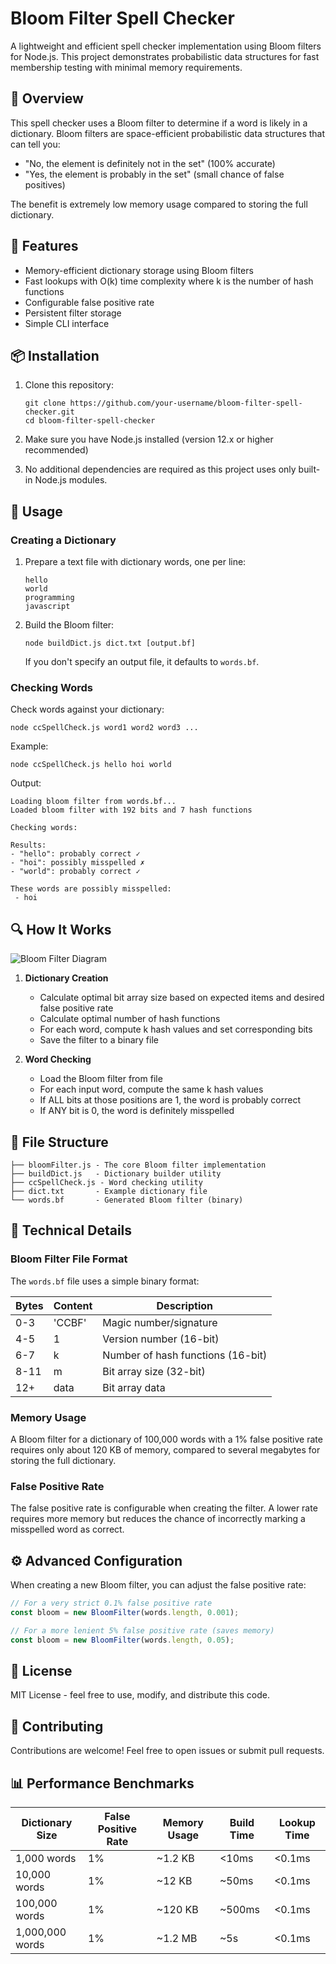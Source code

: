 # Bloom Filter Spell Checker

A lightweight and efficient spell checker implementation using Bloom filters for Node.js. This project demonstrates probabilistic data structures for fast membership testing with minimal memory requirements.

## 📖 Overview

This spell checker uses a Bloom filter to determine if a word is likely in a dictionary. Bloom filters are space-efficient probabilistic data structures that can tell you:
- "No, the element is definitely not in the set" (100% accurate)
- "Yes, the element is probably in the set" (small chance of false positives)

The benefit is extremely low memory usage compared to storing the full dictionary.

## 🚀 Features

- Memory-efficient dictionary storage using Bloom filters
- Fast lookups with O(k) time complexity where k is the number of hash functions
- Configurable false positive rate
- Persistent filter storage
- Simple CLI interface

## 📦 Installation

1. Clone this repository:
   ```
   git clone https://github.com/your-username/bloom-filter-spell-checker.git
   cd bloom-filter-spell-checker
   ```

2. Make sure you have Node.js installed (version 12.x or higher recommended)

3. No additional dependencies are required as this project uses only built-in Node.js modules.

## 🔧 Usage

### Creating a Dictionary

1. Prepare a text file with dictionary words, one per line:
   ```
   hello
   world
   programming
   javascript
   ```

2. Build the Bloom filter:
   ```
   node buildDict.js dict.txt [output.bf]
   ```
   
   If you don't specify an output file, it defaults to `words.bf`.

### Checking Words

Check words against your dictionary:
```
node ccSpellCheck.js word1 word2 word3 ...
```

Example:
```
node ccSpellCheck.js hello hoi world
```

Output:
```
Loading bloom filter from words.bf...
Loaded bloom filter with 192 bits and 7 hash functions

Checking words:

Results:
- "hello": probably correct ✓
- "hoi": possibly misspelled ✗
- "world": probably correct ✓

These words are possibly misspelled:
 - hoi
```

## 🔍 How It Works

![Bloom Filter Diagram](https://example.com/bloom-filter-diagram.png)

1. **Dictionary Creation**
   - Calculate optimal bit array size based on expected items and desired false positive rate
   - Calculate optimal number of hash functions
   - For each word, compute k hash values and set corresponding bits
   - Save the filter to a binary file

2. **Word Checking**
   - Load the Bloom filter from file
   - For each input word, compute the same k hash values
   - If ALL bits at those positions are 1, the word is probably correct
   - If ANY bit is 0, the word is definitely misspelled

## 📁 File Structure

```
├── bloomFilter.js - The core Bloom filter implementation
├── buildDict.js   - Dictionary builder utility 
├── ccSpellCheck.js - Word checking utility
├── dict.txt       - Example dictionary file
└── words.bf       - Generated Bloom filter (binary)
```

## 🧮 Technical Details

### Bloom Filter File Format

The `words.bf` file uses a simple binary format:

| Bytes | Content | Description |
|-------|---------|-------------|
| 0-3   | 'CCBF'  | Magic number/signature |
| 4-5   | 1       | Version number (16-bit) |
| 6-7   | k       | Number of hash functions (16-bit) |
| 8-11  | m       | Bit array size (32-bit) |
| 12+   | data    | Bit array data |

### Memory Usage

A Bloom filter for a dictionary of 100,000 words with a 1% false positive rate requires only about 120 KB of memory, compared to several megabytes for storing the full dictionary.

### False Positive Rate

The false positive rate is configurable when creating the filter. A lower rate requires more memory but reduces the chance of incorrectly marking a misspelled word as correct.

## ⚙️ Advanced Configuration

When creating a new Bloom filter, you can adjust the false positive rate:

```javascript
// For a very strict 0.1% false positive rate
const bloom = new BloomFilter(words.length, 0.001);

// For a more lenient 5% false positive rate (saves memory)
const bloom = new BloomFilter(words.length, 0.05);
```

## 📝 License

MIT License - feel free to use, modify, and distribute this code.

## 🤝 Contributing

Contributions are welcome! Feel free to open issues or submit pull requests.

## 📊 Performance Benchmarks

| Dictionary Size | False Positive Rate | Memory Usage | Build Time | Lookup Time |
|-----------------|---------------------|--------------|------------|-------------|
| 1,000 words     | 1%                  | ~1.2 KB      | <10ms      | <0.1ms      |
| 10,000 words    | 1%                  | ~12 KB       | ~50ms      | <0.1ms      |
| 100,000 words   | 1%                  | ~120 KB      | ~500ms     | <0.1ms      |
| 1,000,000 words | 1%                  | ~1.2 MB      | ~5s        | <0.1ms      |
